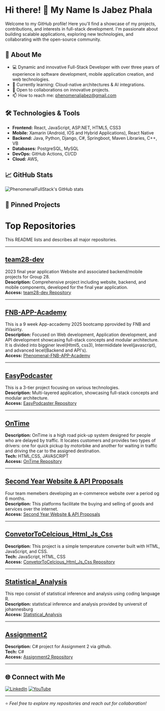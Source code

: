 # Hi there! 👋 My Name Is Jabez Phala

Welcome to my GitHub profile! Here you'll find a showcase of my projects, contributions, and interests in full-stack development. I'm passionate about building scalable applications, exploring new technologies, and collaborating with the open-source community.

## 🚀 About Me
- 💻 Dynamic and innovative Full-Stack
      Developer with over three years of
      experience in software development, mobile
      application creation, and web technologies.
- 🌱 Currently learning: Cloud-native architectures & AI integrations.
- 🤝 Open to collaborations on innovative projects.
- 📫 How to reach me: phenomenaljabez@gmail.com

## 🛠️ Technologies & Tools
- **Frontend:** React, JavaScript, ASP.NET, HTML5, CSS3
- **Mobile:** Xamarin (Android, IOS and Hybrid Applications), React Native
- **Backend:** Java, Python, Django, C#, Springboot, Maven Libraries, C++, VB
- **Databases:** PostgreSQL, MySQL
- **DevOps:** GitHub Actions, CI/CD
- **Cloud:** AWS,

## 📈 GitHub Stats

![PhenomenalFullStack's GitHub stats](https://github-readme-stats.vercel.app/api?username=PhenomenalFullStack&show_icons=true&theme=default)

## 📂 Pinned Projects


# Top Repositories

This README lists and describes all major repositories.

---

## [team28-dev](https://github.com/IFMTYP-2023/team28-dev)
2023 final year application Website and associated backend/mobile projects for Group 28.  
**Description:** Comprehensive project including website, backend, and mobile components, developed for the final year application.  
**Access:** [team28-dev Repository](https://github.com/IFMTYP-2023/team28-dev)

---

## [FNB-APP-Academy](https://github.com/PhenomenalFullStack/Phenomenal-FNB-APP-Academy)
This is a 9 week App-accademy 2025 bootcamp pprovided by FNB and itVasirty.  
**Description:** Focused on Web development, Application development, and API development showcasing full-stack concepts and modular architecture.  
It is divided into bigginer level(Html5, css3), Intermididate level(javascript), and advanced lecel(Backend and API's).   
**Access:** [Phenomenal-FNB-APP-Academy](https://github.com/PhenomenalFullStack/Phenomenal-FNB-APP-Academy)

---

## [EasyPodcaster](https://github.com/PhenomenalFullStack/EasyPodcaster)
This is a 3-tier project focusing on various technologies.    
**Description:** Multi-layered application, showcasing full-stack concepts and modular architecture.    
**Access:** [EasyPodcaster Repository](https://github.com/PhenomenalFullStack/EasyPodcaster)

---

## [OnTime](https://github.com/PhenomenalFullStack/OnTime)
**Description:** OnTime is a high road pick-up system designed for people who are delayed by traffic. It locates customers and provides two types of drivers: one for quick pickup by motorbike and another for waiting in traffic and driving the car to the assigned destination.   
**Tech:** HTML,CSS, JAVASCRIPT    
**Access:** [OnTime Repository](https://github.com/PhenomenalFullStack/OnTime)  

---

## [Second Year Website & API Proposals](https://github.com/PhenomenalFullStack/Second_Yeah_WebsiteProposalsProject_HTMLites)
Four team memebers developing an e-commerece website over a period og 6 months.  
**Description:** This platforms facilitate the buying and selling of goods and services over the internet.  
**Access:** [Second Year Website & API Proposals](https://github.com/PhenomenalFullStack/Second_Yeah_WebsiteProposalsProject_HTMLites)

---

## [ConvetorToCelcious_Html_Js_Css](https://github.com/PhenomenalFullStack/ConvetorToCelcious_Html_Js_Css)
**Description:** This project is a simple temperature converter built with HTML, JavaScript, and CSS.  
**Tech:** JavaScript, HTML, CSS  
**Access:** [ConvetorToCelcious_Html_Js_Css Repository](https://github.com/PhenomenalFullStack/ConvetorToCelcious_Html_Js_Css)

---

## [Statistical_Analysis](https://github.com/PhenomenalFullStack/Statistical_Analysis)
This repo consist of statistical inference and analysis using coding language R.  
**Description:** statistical inference and analysis provided by universit of johannesburg  
**Access:** [Statistical_Analysis](https://github.com/PhenomenalFullStack/Statistical_Analysis)

---

## [Assignment2](https://github.com/PhenomenalFullStack/Assignment2)
**Description:** C# project for Assignment 2 via github.  
**Tech:** C#  
**Access:** [Assignment2 Repository](https://github.com/PhenomenalFullStack/Assignment2)

---

<!--
## 📝 Latest Blog Posts

<!-- To-Do-->
<!-- BLOG-POST-LIST:START -->
<!-- Replace with your blog feed or recent posts 
- [How to Build a REST API with Node.js](#)
- [Getting Started with React Hooks](#)
 BLOG-POST-LIST:END -->

## 🌐 Connect with Me

[![LinkedIn](https://img.shields.io/badge/-LinkedIn-0077B5?style=flat-square&logo=linkedin&logoColor=white)](http://www.linkedin.com/in/jabez-phala-7a1055235)
[![YouTube](https://img.shields.io/badge/-Twitter-1DA1F2?style=flat-square&logo=twitter&logoColor=white)](https://youtu.be/FYMoQWX7wGU?feature=shared)

---

⭐️ _Feel free to explore my repositories and reach out for collaboration!_
